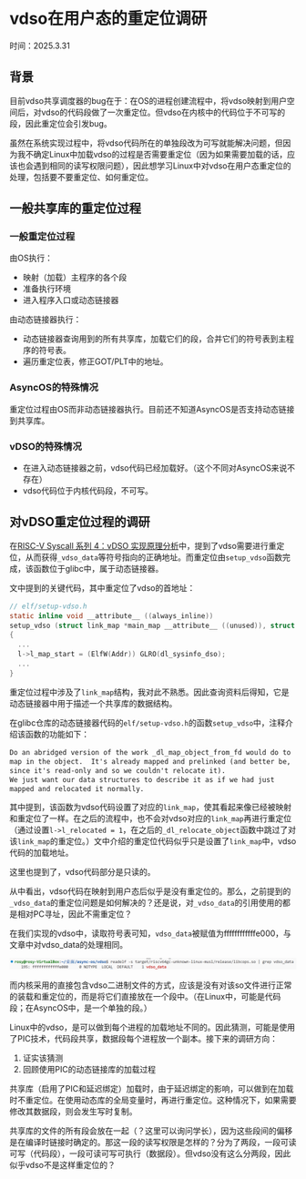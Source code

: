 # vdso在用户态的重定位调研

时间：2025.3.31

## 背景

目前vdso共享调度器的bug在于：在OS的进程创建流程中，将vdso映射到用户空间后，对vdso的代码段做了一次重定位。但vdso在内核中的代码位于不可写的段，因此重定位会引发bug。

虽然在系统实现过程中，将vdso代码所在的单独段改为可写就能解决问题，但因为我不确定Linux中加载vdso的过程是否需要重定位（因为如果需要加载的话，应该也会遇到相同的读写权限问题），因此想学习Linux中对vdso在用户态重定位的处理，包括要不要重定位、如何重定位。

## 一般共享库的重定位过程

### 一般重定位过程

由OS执行：

- 映射（加载）主程序的各个段
- 准备执行环境
- 进入程序入口或动态链接器

由动态链接器执行：

- 动态链接器查询用到的所有共享库，加载它们的段，合并它们的符号表到主程序的符号表。
- 遍历重定位表，修正GOT/PLT中的地址。

### AsyncOS的特殊情况

重定位过程由OS而非动态链接器执行。目前还不知道AsyncOS是否支持动态链接到共享库。

### vDSO的特殊情况

- 在进入动态链接器之前，vdso代码已经加载好。（这个不同对AsyncOS来说不存在）
- vdso代码位于内核代码段，不可写。

## 对vDSO重定位过程的调研

在[RISC-V Syscall 系列 4：vDSO 实现原理分析](https://tinylab.org/riscv-syscall-part4-vdso-implementation/)中，提到了vdso需要进行重定位，从而获得`_vdso_data`等符号指向的正确地址。而重定位由`setup_vdso`函数完成，该函数位于glibc中，属于动态链接器。

文中提到的关键代码，其中重定位了vdso的首地址：

```C
// elf/setup-vdso.h
static inline void __attribute__ ((always_inline))
setup_vdso (struct link_map *main_map __attribute__ ((unused)), struct link_map ***first_preload __attribute__ ((unused)))
{
  ...
  l->l_map_start = (ElfW(Addr)) GLRO(dl_sysinfo_dso);
  ...
}
```

重定位过程中涉及了`link_map`结构，我对此不熟悉。因此查询资料后得知，它是动态链接器中用于描述一个共享库的数据结构。

在glibc仓库的动态链接器代码的`elf/setup-vdso.h`的函数`setup_vdso`中，注释介绍该函数的功能如下：

```text
Do an abridged version of the work _dl_map_object_from_fd would do to map in the object.  It's already mapped and prelinked (and better be, since it's read-only and so we couldn't relocate it).
We just want our data structures to describe it as if we had just mapped and relocated it normally.
```

其中提到，该函数为vdso代码设置了对应的`link_map`，使其看起来像已经被映射和重定位了一样。在之后的流程中，也不会对vdso对应的`link_map`再进行重定位（通过设置`l->l_relocated = 1`，在之后的`_dl_relocate_object`函数中跳过了对该`link_map`的重定位。）文中介绍的重定位代码似乎只是设置了`link_map`中，vdso代码的加载地址。

这里也提到了，vdso代码部分是只读的。

从中看出，vdso代码在映射到用户态后似乎是没有重定位的。那么，之前提到的`_vdso_data`的重定位问题是如何解决的？还是说，对`_vdso_data`的引用使用的都是相对PC寻址，因此不需重定位？

在我们实现的vdso中，读取符号表可知，`vdso_data`被赋值为ffffffffffffe000，与文章中对vdso_data的处理相同。

![alt text](image.png)

而内核采用的直接包含vdso二进制文件的方式，应该是没有对该so文件进行正常的装载和重定位的，而是将它们直接放在一个段中。（在Linux中，可能是代码段；在AsyncOS中，是一个单独的段。）

Linux中的vdso，是可以做到每个进程的加载地址不同的。因此猜测，可能是使用了PIC技术，代码段共享，数据段每个进程放一个副本。接下来的调研方向：

1. 证实该猜测
2. 回顾使用PIC的动态链接库的加载过程

共享库（启用了PIC和延迟绑定）加载时，由于延迟绑定的影响，可以做到在加载时不重定位。在使用动态库的全局变量时，再进行重定位。这种情况下，如果需要修改其数据段，则会发生写时复制。

共享库的文件的所有段会放在一起（？这里可以询问学长），因为这些段间的偏移是在编译时链接时确定的。那这一段的读写权限是怎样的？分为了两段，一段可读可写（代码段），一段可读可写可执行（数据段）。但vdso没有这么分两段，因此似乎vdso不是这样重定位的？
